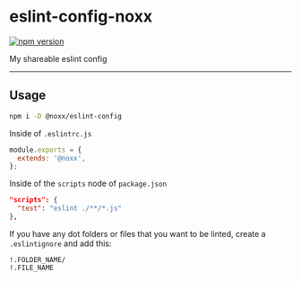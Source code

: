 # eslint-config-noxx

[![npm version](https://badge.fury.io/js/%40noxx%2Feslint-config.svg)](https://badge.fury.io/js/%40noxx%2Feslint-config)

My shareable eslint config

---

## Usage

```sh
npm i -D @noxx/eslint-config
```

Inside of `.eslintrc.js`

```js
module.exports = {
  extends: '@noxx',
};
```

Inside of the `scripts` node of `package.json`

```json
"scripts": {
  "test": "eslint ./**/*.js"
},
```

If you have any dot folders or files that you want to be linted, create a
`.eslintignore` and add this:

```
!.FOLDER_NAME/
!.FILE_NAME
```